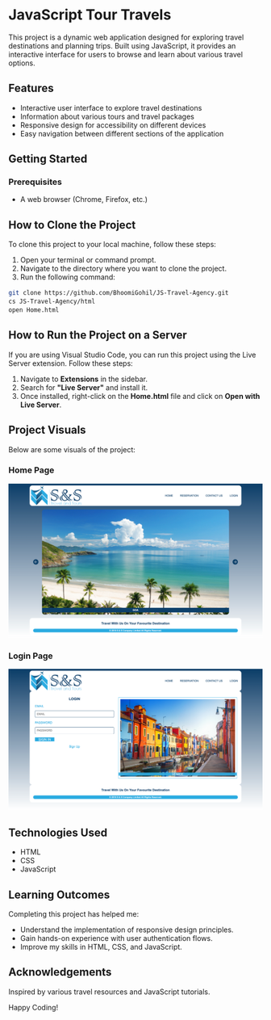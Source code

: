 # JavaScript Tour Travels

This project is a dynamic web application designed for exploring travel destinations and planning trips. Built using JavaScript, it provides an interactive interface for users to browse and learn about various travel options.

## Features

- Interactive user interface to explore travel destinations
- Information about various tours and travel packages
- Responsive design for accessibility on different devices
- Easy navigation between different sections of the application

## Getting Started

### Prerequisites

- A web browser (Chrome, Firefox, etc.)

## How to Clone the Project

To clone this project to your local machine, follow these steps:

1. Open your terminal or command prompt.
2. Navigate to the directory where you want to clone the project.
3. Run the following command:

```bash
git clone https://github.com/BhoomiGohil/JS-Travel-Agency.git
cs JS-Travel-Agency/html
open Home.html
```

## How to Run the Project on a Server

If you are using Visual Studio Code, you can run this project using the Live Server extension. Follow these steps:

1. Navigate to **Extensions** in the sidebar.
2. Search for **"Live Server"** and install it.
3. Once installed, right-click on the **Home.html** file and click on **Open with Live Server**.

## Project Visuals

Below are some visuals of the project:

### Home Page

![Home Page](./Website%20Images/Home.png)

### Login Page

![Login Page](./Website%20Images/Login.png)

## Technologies Used

- HTML
- CSS
- JavaScript

## Learning Outcomes

Completing this project has helped me:

- Understand the implementation of responsive design principles.
- Gain hands-on experience with user authentication flows.
- Improve my skills in HTML, CSS, and JavaScript.

## Acknowledgements

Inspired by various travel resources and JavaScript tutorials.

Happy Coding!
